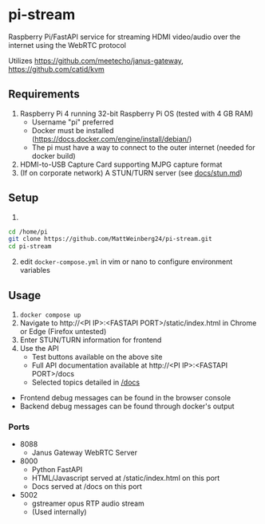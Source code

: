 # pi-stream
Raspberry Pi/FastAPI service for streaming HDMI video/audio over the internet using the WebRTC protocol

Utilizes https://github.com/meetecho/janus-gateway, https://github.com/catid/kvm

## Requirements
1. Raspberry Pi 4 running 32-bit Raspberry Pi OS (tested with 4 GB RAM)
    * Username "pi" preferred
    * Docker must be installed (https://docs.docker.com/engine/install/debian/)
    * The pi must have a way to connect to the outer internet (needed for docker build)
2. HDMI-to-USB Capture Card supporting MJPG capture format
3. (If on corporate network) A STUN/TURN server (see [docs/stun.md](docs/stun.md))

## Setup
1. 
```bash
cd /home/pi
git clone https://github.com/MattWeinberg24/pi-stream.git
cd pi-stream
```
2. edit `docker-compose.yml` in vim or nano to configure environment variables

## Usage
1. `docker compose up`
2. Navigate to http://\<PI IP\>:\<FASTAPI PORT\>/static/index.html in Chrome or Edge (Firefox untested)
3. Enter STUN/TURN information for frontend
4. Use the API
    * Test buttons available on the above site
    * Full API documentation available at http://\<PI IP\>:\<FASTAPI PORT\>/docs
    * Selected topics detailed in [/docs](/docs)

* Frontend debug messages can be found in the browser console
* Backend debug messages can be found through docker's output

### Ports
* 8088
  * Janus Gateway WebRTC Server
* 8000
  * Python FastAPI
  * HTML/Javascript served at /static/index.html on this port
  * Docs served at /docs on this port
* 5002
  * gstreamer opus RTP audio stream
  * (Used internally)
